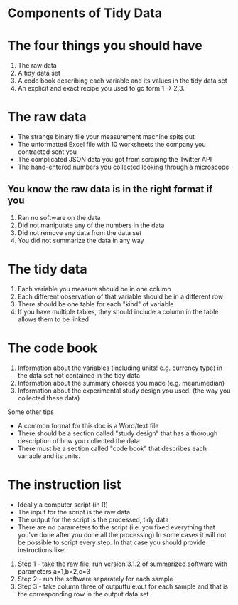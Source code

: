 # Components of Tidy Data

# The four things you should have
1. The raw data
2. A tidy data set
3. A code book describing each variable and its values in the tidy data set
4. An explicit and exact recipe you used to go form 1 -> 2,3.

# The raw data
- The strange binary file your measurement machine spits out
- The unformatted Excel file with 10 worksheets the company you contracted sent you
- The complicated JSON data you got from scraping the Twitter API
- The hand-entered numbers you collected looking through a microscope

## You know the raw data is in the right format if you
1. Ran no software on the data
2. Did not manipulate any of the numbers in the data
3. Did not remove any data from the data set
4. You did not summarize the data in any way


# The tidy data
1. Each variable you measure should be in one column
2. Each different observation of that variable should be in a different row
3. There should be one table for each "kind" of variable
4. If you have multiple tables, they should include a column in the table allows them to be linked

# The code book
1. Information about the variables (including units! e.g. currency type) in the data set not contained in the tidy data
2. Information about the summary choices you made (e.g. mean/median)
3. Information about the experimental study design you used. (the way you collected these data)

Some other tips
- A common format for this doc is a Word/text file
- There should be a section called "study design" that has a thorough description of how you collected the data
- There must be a section called "code book" that describes each variable and its units.

# The instruction list
- Ideally a computer script (in R)
- The input for the script is the raw data
- The output for the script is the processed, tidy data
- There are no parameters to the script (i.e. you fixed everything that you've done after you done all the processing)
In some cases it will not be possible to script every step. In that case you should provide instructions like:
1. Step 1 - take the raw file, run version 3.1.2 of summarized software with parameters a=1,b=2,c=3
2. Step 2 - run the software separately for each sample
3. Step 3 - take column three of outputfule.out for each sample and that is the corresponding row in the output data set